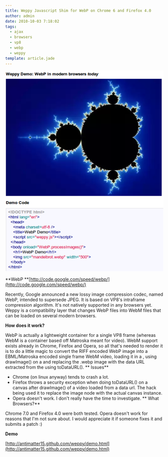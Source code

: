 ```yaml
---
title: Weppy Javascript Shim for WebP on Chrome 6 and Firefox 4.0
author: admin
date: 2010-10-03 7:18:02
tags: 
  - ajax
  - browsers
  - vp8
  - webp
  - weppy
template: article.jade
---
```


[![](Screenshot-14.png "Screenshot-14")](http://antimatter15.github.com/weppy/demo.html)

**WebP **[http://code.google.com/speed/webp/](http://code.google.com/speed/webp/)

Recently, Google announced a new lossy image compression codec, named WebP, intended to supersede JPEG. It is based on VP8's intraframe compression algorithm. It's not natively supported in any browsers yet. Weppy is a compatibility layer that changes WebP files into WebM files that can be loaded on several modern browsers.

**How does it work?**

WebP is actually a lightweight container for a single VP8 frame (whereas WebM is a container based off Matroska meant for video). WebM support exists already in Chrome, Firefox and Opera, so all that's needed to render it is to do a little magic to convert the RIFF encoded WebP image into a EBML/Matroska encoded single frame WebM video, loading it in a , using drawImage() on a  and replacing the .webp image with the data URL extracted from the  using toDataURL().
** Issues**

*   Chrome (on linux anyway) tends to crash a lot.
*   Firefox throws a security exception when doing toDataURL() on a canvas after drawImage() of a video loaded from a data url. The hack being used it to replace the image node with the actual canvas instance.
*   Opera doesn't work. I don't really have the time to investigate.
** What Browsers?**

Chrome 7.0 and Firefox 4.0 were both tested. Opera doesn't work for reasons that I'm not sure about. I would appreciate it if someone fixes it and submits a patch :)

**Demo**

[http://antimatter15.github.com/weppy/demo.html](http://antimatter15.github.com/weppy/demo.html)
